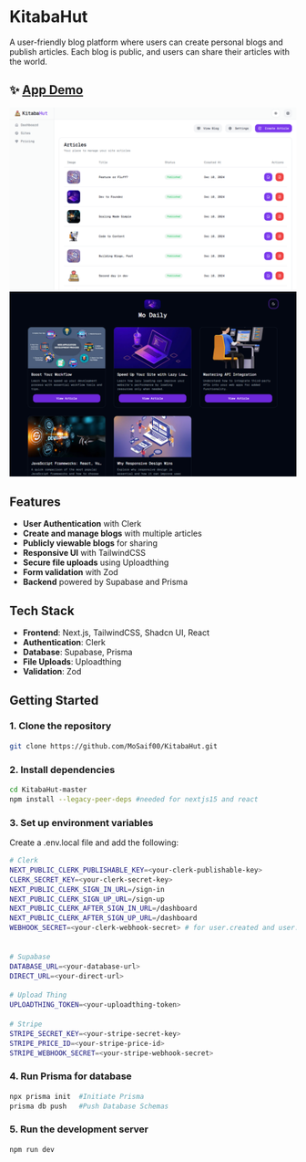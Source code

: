 # KitabaHut

A user-friendly blog platform where users can create personal blogs and publish articles. Each blog is public, and users can share their articles with the world.

## ✨ [App Demo](https://kitabahut.vercel.app)

![Dashboard](./public/LightDashboard.png)
![Blog Site](./public/BlogNew.png)

## Features

- **User Authentication** with Clerk
- **Create and manage blogs** with multiple articles
- **Publicly viewable blogs** for sharing
- **Responsive UI** with TailwindCSS
- **Secure file uploads** using Uploadthing
- **Form validation** with Zod
- **Backend** powered by Supabase and Prisma

## Tech Stack

- **Frontend**: Next.js, TailwindCSS, Shadcn UI, React
- **Authentication**: Clerk
- **Database**: Supabase, Prisma
- **File Uploads**: Uploadthing
- **Validation**: Zod

## Getting Started

### 1. Clone the repository

```bash
git clone https://github.com/MoSaif00/KitabaHut.git
```

### 2. Install dependencies

```bash
cd KitabaHut-master
npm install --legacy-peer-deps #needed for nextjs15 and react
```

### 3. Set up environment variables

Create a .env.local file and add the following:

```bash
# Clerk
NEXT_PUBLIC_CLERK_PUBLISHABLE_KEY=<your-clerk-publishable-key>
CLERK_SECRET_KEY=<your-clerk-secret-key>
NEXT_PUBLIC_CLERK_SIGN_IN_URL=/sign-in
NEXT_PUBLIC_CLERK_SIGN_UP_URL=/sign-up
NEXT_PUBLIC_CLERK_AFTER_SIGN_IN_URL=/dashboard
NEXT_PUBLIC_CLERK_AFTER_SIGN_UP_URL=/dashboard
WEBHOOK_SECRET=<your-clerk-webhook-secret> # for user.created and user.updated


# Supabase
DATABASE_URL=<your-database-url>
DIRECT_URL=<your-direct-url>

# Upload Thing
UPLOADTHING_TOKEN=<your-uploadthing-token>

# Stripe
STRIPE_SECRET_KEY=<your-stripe-secret-key>
STRIPE_PRICE_ID=<your-stripe-price-id>
STRIPE_WEBHOOK_SECRET=<your-stripe-webhook-secret>
```

### 4. Run Prisma for database

```bash
npx prisma init  #Initiate Prisma
prisma db push   #Push Database Schemas
```

### 5. Run the development server

```bash
npm run dev
```

